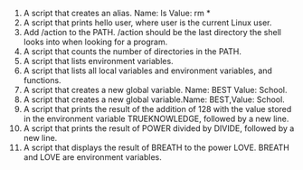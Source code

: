 1. A script that creates an alias. Name: ls Value: rm *
2. A script that prints hello user, where user is the current Linux user.
3. Add /action to the PATH. /action should be the last directory the shell looks into when looking for a program.
4. A script that counts the number of directories in the PATH.
5. A script that lists environment variables.
6. A script that lists all local variables and environment variables, and functions.
7. A script that creates a new global variable. Name: BEST Value: School.
8. A script that creates a new global variable.Name: BEST,Value: School.
9. A script that prints the result of the addition of 128 with the value stored in the environment variable TRUEKNOWLEDGE, followed by a new line.
10. A script that prints the result of POWER divided by DIVIDE, followed by a new line.
11. A script that displays the result of BREATH to the power LOVE. BREATH and LOVE are environment variables.
